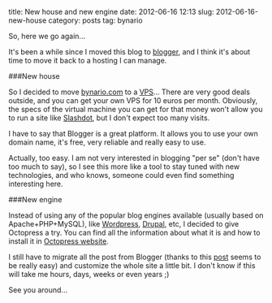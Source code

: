 title: New house and new engine
date: 2012-06-16 12:13
slug: 2012-06-16-new-house
category: posts
tag: bynario 

So, here we go again...

It's been a while since I moved this blog to [blogger](http://blogger.com), and I think it's about time to move it back to a hosting I can manage.

###New house

So I decided to move [bynario.com](http://bynario.com) to a [VPS](http://en.wikipedia.org/wiki/Virtual_private_server)... There are very good deals outside, and you can get your own VPS for 10 euros per month. Obviously, the specs of the virtual machine you can get for that money won't allow you to run a site like [Slashdot](http://slashdot.org), but I don't expect too many visits.

I have to say that Blogger is a great platform. It allows you to use your own domain name, it's free, very reliable and really easy to use. 

Actually, too easy. I am not very interested in blogging "per se" (don't have too much to say), so I see this more like a tool to stay tuned with new technologies, and who knows, someone could even find something interesting here.

###New engine

Instead of using any of the popular blog engines available (usually based on Apache+PHP+MySQL), like [Wordpress](http://wordpress.org), [Drupal](http://drupal.org), etc, I decided to give Octopress a try. You can find all the information about what it is and how to install it in [Octopress website](http://octopress.org). 

I still have to migrate all the post from Blogger (thanks to this [post](http://approache.com/blog/migrating-from-blogger-to-octopress/) seems to be really easy) and customize the whole site a little bit. I don't know if this will take me hours, days, weeks or even years ;)

See you around...
